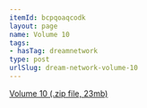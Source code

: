 ```yaml
---
itemId: bcpqoaqcodk
layout: page
name: Volume 10
tags:
- hasTag: dreamnetwork
type: post
urlSlug: dream-network-volume-10
---
```

<a href="../files/Volume_10.zip" download>Volume 10 (.zip file, 23mb)</a>